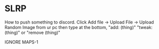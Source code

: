 # SLRP

How to push something to discord. Click Add file -> Upload File -> Upload Random Image from ur pc then type at the bottom, "add: (thing)" "tweak: (thing)" or "remove (thing)" 


IGNORE MAPS-1
